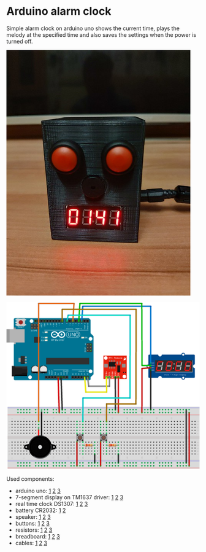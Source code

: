 # Arduino alarm clock
Simple alarm clock on arduino uno shows the current time, plays the melody at the specified time and also saves the settings when the power is turned off.

<F3>![Arduino alarm clock schema](https://raw.githubusercontent.com/arduinotech/alarm_clock/master/48595536941_b891d51574_z.jpg)

<F3>![Arduino alarm clock schema](https://raw.githubusercontent.com/arduinotech/alarm_clock/master/schema.png)

Used components:
* arduino uno: [1](http://ali.pub/348fnb) [2](http://ali.pub/34wrzq) [3](http://ali.pub/34ws2u)
* 7-segment display on ТМ1637 driver: [1](http://ali.pub/33uzl0) [2](http://ali.pub/33uzph) [3](http://ali.pub/33uzrm)
* real time clock DS1307: [1](http://ali.pub/345wlk) [2](http://ali.pub/345wrs) [3](http://ali.pub/345wxm)
* battery CR2032: [1](http://ali.pub/345xnv) [2](http://ali.pub/345xzj)
* speaker: [1](http://ali.pub/356q98) [2](http://ali.pub/356qal) [3](http://ali.pub/356qbd)
* buttons: [1](http://ali.pub/356qlh) [2](http://ali.pub/356qnf) [3](http://ali.pub/356qo7)
* resistors: [1](http://ali.pub/356r0n) [2](http://ali.pub/356r18) [3](http://ali.pub/356r1t)
* breadboard: [1](http://ali.pub/348frs) [2](http://ali.pub/356r8t) [3](http://ali.pub/356rbq)
* cables: [1](http://ali.pub/356rk3) [2](http://ali.pub/356rl2) [3](http://ali.pub/356rlu)
